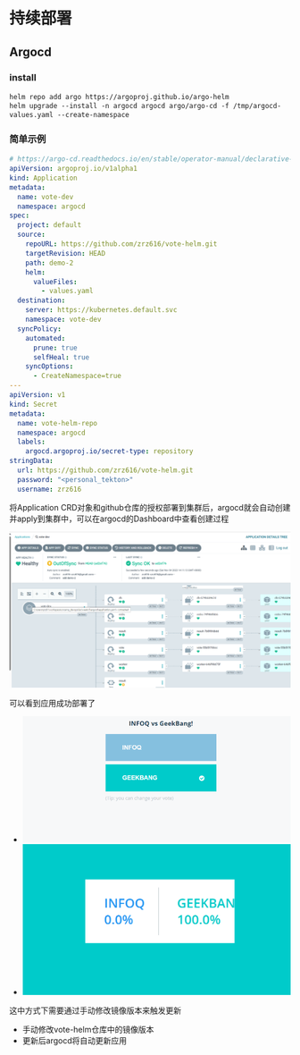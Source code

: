 # 持续部署

## Argocd

### install
``` shell 
helm repo add argo https://argoproj.github.io/argo-helm
helm upgrade --install -n argocd argocd argo/argo-cd -f /tmp/argocd-values.yaml --create-namespace
```

### 简单示例
``` yaml
# https://argo-cd.readthedocs.io/en/stable/operator-manual/declarative-setup/#applications
apiVersion: argoproj.io/v1alpha1
kind: Application
metadata:
  name: vote-dev
  namespace: argocd
spec:
  project: default
  source:
    repoURL: https://github.com/zrz616/vote-helm.git
    targetRevision: HEAD
    path: demo-2
    helm:
      valueFiles:
        - values.yaml
  destination:
    server: https://kubernetes.default.svc
    namespace: vote-dev
  syncPolicy:
    automated:
      prune: true
      selfHeal: true
    syncOptions:
      - CreateNamespace=true
---
apiVersion: v1
kind: Secret
metadata:
  name: vote-helm-repo
  namespace: argocd
  labels:
    argocd.argoproj.io/secret-type: repository
stringData:
  url: https://github.com/zrz616/vote-helm.git
  password: "<personal_tekton>"
  username: zrz616
```
将Application CRD对象和github仓库的授权部署到集群后，argocd就会自动创建并apply到集群中，可以在argocd的Dashboard中查看创建过程

![Alt text](image.png)

可以看到应用成功部署了
- ![Alt text](image-1.png)
- ![Alt text](image-2.png)

这中方式下需要通过手动修改镜像版本来触发更新
- 手动修改vote-helm仓库中的镜像版本
- 更新后argocd将自动更新应用